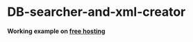 # DB-searcher-and-xml-creator

**Working example on [free hosting](http://f0580468.xsph.ru/filter/filter.php)**
